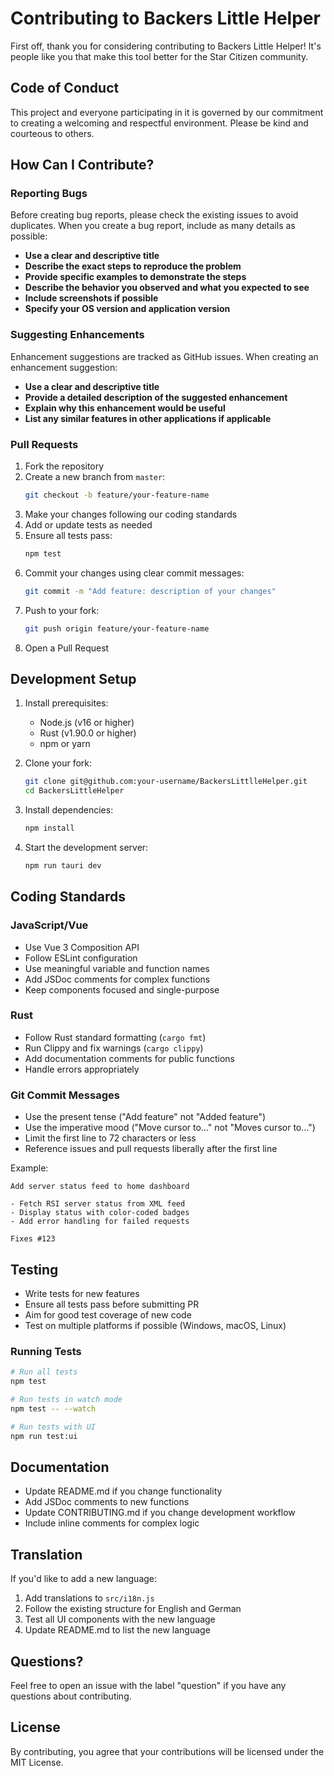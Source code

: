 # Contributing to Backers Little Helper

First off, thank you for considering contributing to Backers Little Helper! It's people like you that make this tool better for the Star Citizen community.

## Code of Conduct

This project and everyone participating in it is governed by our commitment to creating a welcoming and respectful environment. Please be kind and courteous to others.

## How Can I Contribute?

### Reporting Bugs

Before creating bug reports, please check the existing issues to avoid duplicates. When you create a bug report, include as many details as possible:

* **Use a clear and descriptive title**
* **Describe the exact steps to reproduce the problem**
* **Provide specific examples to demonstrate the steps**
* **Describe the behavior you observed and what you expected to see**
* **Include screenshots if possible**
* **Specify your OS version and application version**

### Suggesting Enhancements

Enhancement suggestions are tracked as GitHub issues. When creating an enhancement suggestion:

* **Use a clear and descriptive title**
* **Provide a detailed description of the suggested enhancement**
* **Explain why this enhancement would be useful**
* **List any similar features in other applications if applicable**

### Pull Requests

1. Fork the repository
2. Create a new branch from `master`:
   ```bash
   git checkout -b feature/your-feature-name
   ```
3. Make your changes following our coding standards
4. Add or update tests as needed
5. Ensure all tests pass:
   ```bash
   npm test
   ```
6. Commit your changes using clear commit messages:
   ```bash
   git commit -m "Add feature: description of your changes"
   ```
7. Push to your fork:
   ```bash
   git push origin feature/your-feature-name
   ```
8. Open a Pull Request

## Development Setup

1. Install prerequisites:
   - Node.js (v16 or higher)
   - Rust (v1.90.0 or higher)
   - npm or yarn

2. Clone your fork:
   ```bash
   git clone git@github.com:your-username/BackersLittlleHelper.git
   cd BackersLittleHelper
   ```

3. Install dependencies:
   ```bash
   npm install
   ```

4. Start the development server:
   ```bash
   npm run tauri dev
   ```

## Coding Standards

### JavaScript/Vue

- Use Vue 3 Composition API
- Follow ESLint configuration
- Use meaningful variable and function names
- Add JSDoc comments for complex functions
- Keep components focused and single-purpose

### Rust

- Follow Rust standard formatting (`cargo fmt`)
- Run Clippy and fix warnings (`cargo clippy`)
- Add documentation comments for public functions
- Handle errors appropriately

### Git Commit Messages

- Use the present tense ("Add feature" not "Added feature")
- Use the imperative mood ("Move cursor to..." not "Moves cursor to...")
- Limit the first line to 72 characters or less
- Reference issues and pull requests liberally after the first line

Example:
```
Add server status feed to home dashboard

- Fetch RSI server status from XML feed
- Display status with color-coded badges
- Add error handling for failed requests

Fixes #123
```

## Testing

- Write tests for new features
- Ensure all tests pass before submitting PR
- Aim for good test coverage of new code
- Test on multiple platforms if possible (Windows, macOS, Linux)

### Running Tests

```bash
# Run all tests
npm test

# Run tests in watch mode
npm test -- --watch

# Run tests with UI
npm run test:ui
```

## Documentation

- Update README.md if you change functionality
- Add JSDoc comments to new functions
- Update CONTRIBUTING.md if you change development workflow
- Include inline comments for complex logic

## Translation

If you'd like to add a new language:

1. Add translations to `src/i18n.js`
2. Follow the existing structure for English and German
3. Test all UI components with the new language
4. Update README.md to list the new language

## Questions?

Feel free to open an issue with the label "question" if you have any questions about contributing.

## License

By contributing, you agree that your contributions will be licensed under the MIT License.